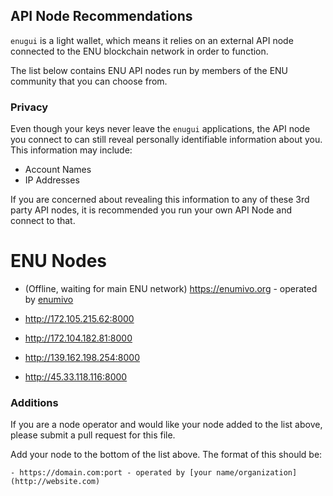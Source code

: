 ## API Node Recommendations

`enugui` is a light wallet, which means it relies on an external API node connected to the ENU blockchain network in order to function.

The list below contains ENU API nodes run by members of the ENU community that you can choose from.

### Privacy

Even though your keys never leave the `enugui` applications, the API node you connect to can still reveal personally identifiable information about you. This information may include:

- Account Names
- IP Addresses

If you are concerned about revealing this information to any of these 3rd party API nodes, it is recommended you run your own API Node and connect to that.

# ENU Nodes

- (Offline, waiting for main ENU network) https://enumivo.org - operated by [enumivo](https://enumivo.org)

- http://172.105.215.62:8000
- http://172.104.182.81:8000
- http://139.162.198.254:8000
- http://45.33.118.116:8000

### Additions

If you are a node operator and would like your node added to the list above, please submit a pull request for this file.

Add your node to the bottom of the list above. The format of this should be:

```
- https://domain.com:port - operated by [your name/organization](http://website.com)
```
